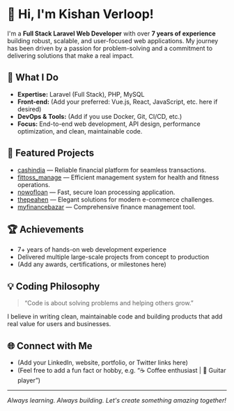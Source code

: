 # 👋 Hi, I'm Kishan Verloop!

I'm a **Full Stack Laravel Web Developer** with over **7 years of experience** building robust, scalable, and user-focused web applications. My journey has been driven by a passion for problem-solving and a commitment to delivering solutions that make a real impact.

## 🚀 What I Do

- **Expertise:** Laravel (Full Stack), PHP, MySQL  
- **Front-end:** (Add your preferred: Vue.js, React, JavaScript, etc. here if desired)
- **DevOps & Tools:** (Add if you use Docker, Git, CI/CD, etc.)
- **Focus:** End-to-end web development, API design, performance optimization, and clean, maintainable code.

## 🌟 Featured Projects

- [cashindia](https://github.com/psurti07/cashindia) — Reliable financial platform for seamless transactions.
- [fittoss_manage](https://github.com/psurti07/fittoss_manage) — Efficient management system for health and fitness operations.
- [nowofloan](https://github.com/psurti07/nowofloan) — Fast, secure loan processing application.
- [thepeahen](https://github.com/psurti07/thepeahen) — Elegant solutions for modern e-commerce challenges.
- [myfinancebazar](https://github.com/psurti07/myfinancebazar) — Comprehensive finance management tool.

## 🏆 Achievements

- 7+ years of hands-on web development experience
- Delivered multiple large-scale projects from concept to production
- (Add any awards, certifications, or milestones here)

## 💡 Coding Philosophy

> “Code is about solving problems and helping others grow.”

I believe in writing clean, maintainable code and building products that add real value for users and businesses.

## 🌐 Connect with Me

- (Add your LinkedIn, website, portfolio, or Twitter links here)
- (Feel free to add a fun fact or hobby, e.g. “☕ Coffee enthusiast | 🎸 Guitar player”)

---

_Always learning. Always building. Let's create something amazing together!_
